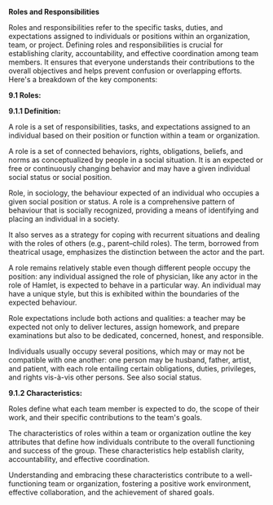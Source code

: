 **Roles and Responsibilities**

Roles and responsibilities refer to the specific tasks, duties, and expectations assigned to individuals or positions within an organization, team, or project. Defining roles and responsibilities is crucial for establishing clarity, accountability, and effective coordination among team members. It ensures that everyone understands their contributions to the overall objectives and helps prevent confusion or overlapping efforts. Here's a breakdown of the key components:

**9.1 Roles:**

**9.1.1 Definition:**

A role is a set of responsibilities, tasks, and expectations assigned to an individual based on their position or function within a team or organization.

A role is a set of connected behaviors, rights, obligations, beliefs, and norms as conceptualized by people in a social situation. It is an expected or free or continuously changing behavior and may have a given individual social status or social position.

Role, in sociology, the behaviour expected of an individual who occupies a given social position or status. A role is a comprehensive pattern of behaviour that is socially recognized, providing a means of identifying and placing an individual in a society. 

It also serves as a strategy for coping with recurrent situations and dealing with the roles of others (e.g., parent–child roles). The term, borrowed from theatrical usage, emphasizes the distinction between the actor and the part. 

A role remains relatively stable even though different people occupy the position: any individual assigned the role of physician, like any actor in the role of Hamlet, is expected to behave in a particular way. An individual may have a unique style, but this is exhibited within the boundaries of the expected behaviour.

Role expectations include both actions and qualities: a teacher may be expected not only to deliver lectures, assign homework, and prepare examinations but also to be dedicated, concerned, honest, and responsible. 

Individuals usually occupy several positions, which may or may not be compatible with one another: one person may be husband, father, artist, and patient, with each role entailing certain obligations, duties, privileges, and rights vis-à-vis other persons. See also social status.
 

**9.1.2 Characteristics:**

 Roles define what each team member is expected to do, the scope of their work, and their specific contributions to the team's goals.

The characteristics of roles within a team or organization outline the key attributes that define how individuals contribute to the overall functioning and success of the group. These characteristics help establish clarity, accountability, and effective coordination. 

Understanding and embracing these characteristics contribute to a well-functioning team or organization, fostering a positive work environment, effective collaboration, and the achievement of shared goals.

